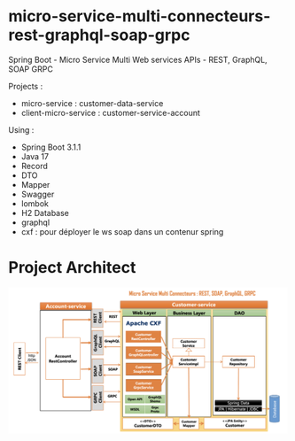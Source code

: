 # micro-service-multi-connecteurs-rest-graphql-soap-grpc

Spring Boot - Micro Service Multi Web services APIs - REST, GraphQL, SOAP GRPC

Projects : 
- micro-service : customer-data-service
- client-micro-service : customer-service-account

Using : 
- Spring Boot 3.1.1
- Java 17
- Record
- DTO
- Mapper
- Swagger
- lombok
- H2 Database
- graphql
- cxf : pour déployer le ws soap dans un contenur spring

# Project Architect
![Architect](img/1.png)
